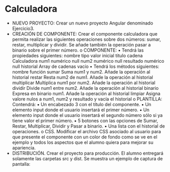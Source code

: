 # Calculadora
- NUEVO PROYECTO: Crear un nuevo proyecto Angular denominado Ejercicio3.
- CREACIÓN DE COMPONENTE: Crear el componente calculadora que permita realizar las siguientes
operaciones sobre dos números: sumar, restar, multiplicar y dividir. Se añade también la
operación pasar a binario sobre el primer número.
o COMPONENTE:
▪ Tendrá las propiedades siguientes:
nombre tipo valor inicial
titulo cadena Calculadora
num1 numérico null
num2 numérico null
resultado numérico null
historial Array de cadenas vacío
• Tendrá los métodos siguientes:
nombre función
sumar Suma num1 y num2. Añade la operación al historial
restar Resta num2 de num1. Añade la operación al historial
multiplicar Multiplica num1 por num2. Añade la operación al historial
dividir Divide num1 entre num2. Añade la operación al historial
binario Expresa en binario num1. Añade la operación al historial
limpiar Asigna valore nulos a num1, num2 y resultado y vacía el historial
o PLANTILLA: Contendrá:
▪ Un encabezado 3 con el título del componente.
▪ Un elemento input donde el usuario insertará el primer número.
▪ Un elemento input donde el usuario insertará el segundo número sólo si ya tiene
valor el primer número.
▪ 5 botones con las opciones de Sumar, Restar, Multiplicar, Dividir y Pasar a binario.
▪ Una lista con el historial de operaciones.
o CSS. Modificar el archivo CSS asociado al usuario para que presente el componente con
un color de fondo como se ve en el ejemplo y todos los aspectos que el alumno quiera
para mejorar su apariencia.
- DISTRIBUCIÓN. Crear el proyecto para producción.
El alumno entregará solamente las carpetas src y dist.
Se muestra un ejemplo de captura de pantalla:
